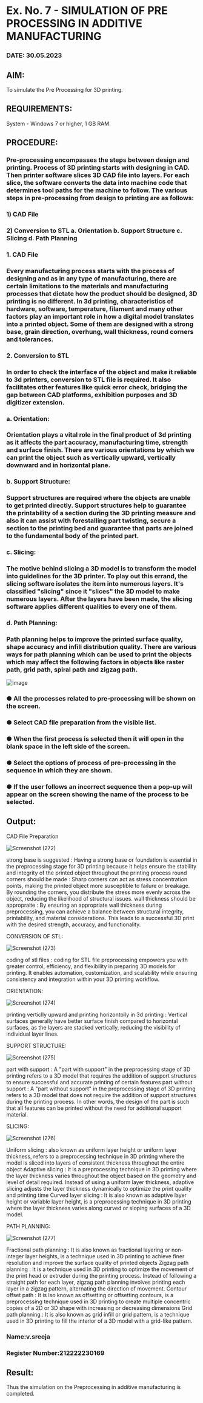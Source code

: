 # Ex. No. 7 - SIMULATION OF PRE PROCESSING IN ADDITIVE MANUFACTURING
### DATE: 30.05.2023
## AIM:
To simulate the Pre Processing for 3D printing.

## REQUIREMENTS:
System - Windows 7 or higher, 1 GB RAM.

## PROCEDURE:
### Pre-processing encompasses the steps between design and printing. Process of 3D printing starts with designing in CAD. Then printer software slices 3D CAD file into layers. For each slice, the software converts the data into machine code that determines tool paths for the machine to follow. The various steps in pre-processing from design to printing are as follows:

### 1)	CAD File
### 2)	Conversion to STL a. Orientation b. Support Structure c. Slicing d. Path Planning

### 1. CAD File
### Every manufacturing process starts with the process of designing and as in any type of manufacturing, there are certain limitations to the materials and manufacturing processes that dictate how the product should be designed, 3D printing is no different. In 3d printing, characteristics of hardware, software, temperature, filament and many other factors play an important role in how a digital model translates into a printed object. Some of them are designed with a strong base, grain direction, overhung, wall thickness, round corners and tolerances.

### 2. Conversion to STL
### In order to check the interface of the object and make it reliable to 3d printers, conversion to STL file is required. It also facilitates other features like quick error check, bridging the gap between CAD platforms, exhibition purposes and 3D digitizer extension.

### a. Orientation:
### Orientation plays a vital role in the final product of 3d printing as it affects the part accuracy, manufacturing time, strength and surface finish. There are various orientations by which we can print the object such as vertically upward, vertically downward and in horizontal plane.

### b. Support Structure:
### Support structures are required where the objects are unable to get printed directly. Support structures help to guarantee the printability of a section during the 3D printing measure and also it can assist with forestalling part twisting, secure a section to the printing bed and guarantee that parts are joined to the fundamental body of the printed part.

### c. Slicing:
### The motive behind slicing a 3D model is to transform the model into guidelines for the 3D printer. To play out this errand, the slicing software isolates the item into numerous layers. It's classified "slicing" since it "slices" the 3D model to make numerous layers. After the layers have been made, the slicing software applies different qualities to every one of them.

### d. Path Planning:
### Path planning helps to improve the printed surface quality, shape accuracy and infill distribution quality. There are various ways for path planning which can be used to print the objects which may affect the following factors in objects like raster path, grid path, spiral path and zigzag path.

![image](https://github.com/Sellakumar1987/Ex.-No.-7---SIMULATION-OF-PRE--PROCESSING-IN-ADDITIVE-MANUFACTURING/assets/113594316/baef8515-67d7-4c96-accc-4ee88035c9e7)

### ●	All the processes related to pre-processing will be shown on the screen.
### ●	Select CAD file preparation from the visible list.
### ●	When the first process is selected then it will open in the blank space in the left side of the screen.
### ●	Select the options of process of pre-processing in the sequence in which they are shown.
### ●	If the user follows an incorrect sequence then a pop-up will appear on the screen showing the name of the process to be selected.


## Output:

CAD File Preparation

![Screenshot (272)](https://github.com/VelasiriSreeja/Ex.-No.-7---SIMULATION-OF-PRE--PROCESSING-IN-ADDITIVE-MANUFACTURING/assets/118344328/4959a0c4-9c14-4d80-9671-acc4fcc11773)


strong base is suggested : Having a strong base or foundation is essential in the preprocessing stage for 3D printing because it helps ensure the stability and integrity of the printed object throughout the printing process
round corners should be made : Sharp corners can act as stress concentration points, making the printed object more susceptible to failure or breakage. By rounding the corners, you distribute the stress more evenly across the object, reducing the likelihood of structural issues.
wall thickness should be appropraite : By ensuring an appropriate wall thickness during preprocessing, you can achieve a balance between structural integrity, printability, and material considerations. This leads to a successful 3D print with the desired strength, accuracy, and functionality.

CONVERSION OF STL:

![Screenshot (273)](https://github.com/VelasiriSreeja/Ex.-No.-7---SIMULATION-OF-PRE--PROCESSING-IN-ADDITIVE-MANUFACTURING/assets/118344328/02f55823-5b9b-4294-8566-bc20cdec7ee9)

coding of stl files : coding for STL file preprocessing empowers you with greater control, efficiency, and flexibility in preparing 3D models for printing. It enables automation, customization, and scalability while ensuring consistency and integration within your 3D printing workflow.

ORIENTATION:

![Screenshot (274)](https://github.com/VelasiriSreeja/Ex.-No.-7---SIMULATION-OF-PRE--PROCESSING-IN-ADDITIVE-MANUFACTURING/assets/118344328/97be6312-b534-4f91-b8ac-b4e91a569cf7)


printing verticlly upward and printing horizontolly in 3d printing : Vertical surfaces generally have better surface finish compared to horizontal surfaces, as the layers are stacked vertically, reducing the visibility of individual layer lines.

SUPPORT STRUCTURE:

![Screenshot (275)](https://github.com/VelasiriSreeja/Ex.-No.-7---SIMULATION-OF-PRE--PROCESSING-IN-ADDITIVE-MANUFACTURING/assets/118344328/bf36e43b-3223-41de-85d3-a270c34d284b)

part with support : A "part with support" in the preprocessing stage of 3D printing refers to a 3D model that requires the addition of support structures to ensure successful and accurate printing of certain features
part without support : A "part without support" in the preprocessing stage of 3D printing refers to a 3D model that does not require the addition of support structures during the printing process. In other words, the design of the part is such that all features can be printed without the need for additional support material.

SLICING:

![Screenshot (276)](https://github.com/VelasiriSreeja/Ex.-No.-7---SIMULATION-OF-PRE--PROCESSING-IN-ADDITIVE-MANUFACTURING/assets/118344328/1b077321-89b5-4028-8c7b-753859c74fc6)


Uniform slicing : also known as uniform layer height or uniform layer thickness, refers to a preprocessing technique in 3D printing where the model is sliced into layers of consistent thickness throughout the entire object
Adaptive slicing : It is a preprocessing technique in 3D printing where the layer thickness varies throughout the object based on the geometry and level of detail required. Instead of using a uniform layer thickness, adaptive slicing adjusts the layer thickness dynamically to optimize the print quality and printing time
Curved layer slicing : It is  also known as adaptive layer height or variable layer height, is a preprocessing technique in 3D printing where the layer thickness varies along curved or sloping surfaces of a 3D model.

PATH PLANNING:

![Screenshot (277)](https://github.com/VelasiriSreeja/Ex.-No.-7---SIMULATION-OF-PRE--PROCESSING-IN-ADDITIVE-MANUFACTURING/assets/118344328/8f269990-1399-46db-a01c-c541d0bb7a0c)

Fractional path planning : It is also known as fractional layering or non-integer layer heights, is a technique used in 3D printing to achieve finer resolution and improve the surface quality of printed objects
Zigzag path planning : It is a technique used in 3D printing to optimize the movement of the print head or extruder during the printing process. Instead of following a straight path for each layer, zigzag path planning involves printing each layer in a zigzag pattern, alternating the direction of movement.
Contour offset path : It is lso known as offsetting or offsetting contours, is a preprocessing technique used in 3D printing to create multiple concentric copies of a 2D or 3D shape with increasing or decreasing dimensions
Grid path planning : It is also known as grid infill or grid pattern, is a technique used in 3D printing to fill the interior of a 3D model with a grid-like pattern. 


### Name:v.sreeja
### Register Number:212222230169

## Result: 
Thus the simulation on the Preprocessing in additive manufacturing is completed.
